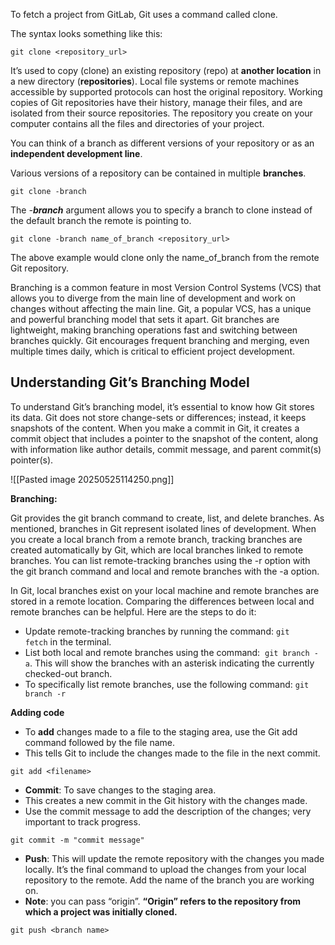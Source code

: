To fetch a project from GitLab, Git uses a command called clone.

The syntax looks something like this:   

```
git clone <repository_url>
```

It’s used to copy (clone) an existing repository (repo) at **another location** in a new directory (**repositories**).
Local file systems or remote machines accessible by supported protocols can host the original repository.
Working copies of Git repositories have their history, manage their files, and are isolated from their source repositories.
The repository you create on your computer contains all the files and directories of your project.

You can think of a branch as different versions of your repository or as an **independent development line**.

Various versions of a repository can be contained in multiple **branches**.

```
git clone -branch
```

The _-**branch**_ argument allows you to specify a branch to clone instead of the default branch the remote is pointing to. 

```
git clone -branch name_of_branch <repository_url>
```

The above example would clone only the name_of_branch from the remote Git repository. 

Branching is a common feature in most Version Control Systems (VCS) that allows you to diverge from the main line of development and work on changes without affecting the main line. Git, a popular VCS, has a unique and powerful branching model that sets it apart. Git branches are lightweight, making branching operations fast and switching between branches quickly. Git encourages frequent branching and merging, even multiple times daily, which is critical to efficient project development. 

## Understanding Git’s Branching Model

To understand Git’s branching model, it’s essential to know how Git stores its data.
Git does not store change-sets or differences; instead, it keeps snapshots of the content.
When you make a commit in Git, it creates a commit object that includes a pointer to the snapshot of the content, along with information like author details, commit message, and parent commit(s) pointer(s).

![[Pasted image 20250525114250.png]]

**Branching:**

Git provides the git branch command to create, list, and delete branches.
As mentioned, branches in Git represent isolated lines of development.
When you create a local branch from a remote branch, tracking branches are created automatically by Git, which are local branches linked to remote branches.
You can list remote-tracking branches using the -r option with the git branch command and local and remote branches with the -a option.

In Git, local branches exist on your local machine and remote branches are stored in a remote location.
Comparing the differences between local and remote branches can be helpful. Here are the steps to do it:

- Update remote-tracking branches by running the command: `git fetch` in the terminal.
- List both local and remote branches using the command:  `git branch -a`. This will show the branches with an asterisk indicating the currently checked-out branch.
- To specifically list remote branches, use the following command: `git branch -r`

**Adding code**

- To **add** changes made to a file to the staging area, use the Git add command followed by the file name.
- This tells Git to include the changes made to the file in the next commit.

```
git add <filename>
```

- **Commit**: To save changes to the staging area.
- This creates a new commit in the Git history with the changes made.
- Use the commit message to add the description of the changes; very important to track progress.

```
git commit -m "commit message"
```

- **Push**: This will update the remote repository with the changes you made locally. It’s the final command to upload the changes from your local repository to the remote. Add the name of the branch you are working on.
- **Note**: you can pass “origin”. **“Origin” refers to the repository from which a project was initially cloned.**

```
git push <branch name>
```
